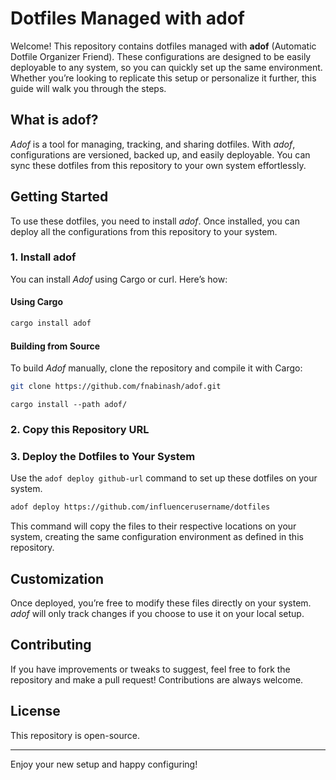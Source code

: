 # Dotfiles Managed with adof

Welcome! This repository contains dotfiles managed with **adof** (Automatic Dotfile Organizer Friend). These configurations are designed to be easily deployable to any system, so you can quickly set up the same environment. Whether you’re looking to replicate this setup or personalize it further, this guide will walk you through the steps.

## What is adof?

*Adof* is a tool for managing, tracking, and sharing dotfiles. With *adof*, configurations are versioned, backed up, and easily deployable. You can sync these dotfiles from this repository to your own system effortlessly.

## Getting Started

To use these dotfiles, you need to install *adof*. Once installed, you can deploy all the configurations from this repository to your system.

### 1. Install adof

You can install *Adof* using Cargo or curl. Here’s how:

#### Using Cargo

```bash
cargo install adof
```

#### Building from Source

To build *Adof* manually, clone the repository and compile it with Cargo:

```bash
git clone https://github.com/fnabinash/adof.git
```
```
cargo install --path adof/
```

### 2. Copy this Repository URL

### 3. Deploy the Dotfiles to Your System

Use the `adof deploy github-url` command to set up these dotfiles on your system.

```bash
adof deploy https://github.com/influencerusername/dotfiles
```

This command will copy the files to their respective locations on your system, creating the same configuration environment as defined in this repository.

## Customization

Once deployed, you’re free to modify these files directly on your system. *adof* will only track changes if you choose to use it on your local setup.

## Contributing

If you have improvements or tweaks to suggest, feel free to fork the repository and make a pull request! Contributions are always welcome.

## License

This repository is open-source. 

---

Enjoy your new setup and happy configuring!
